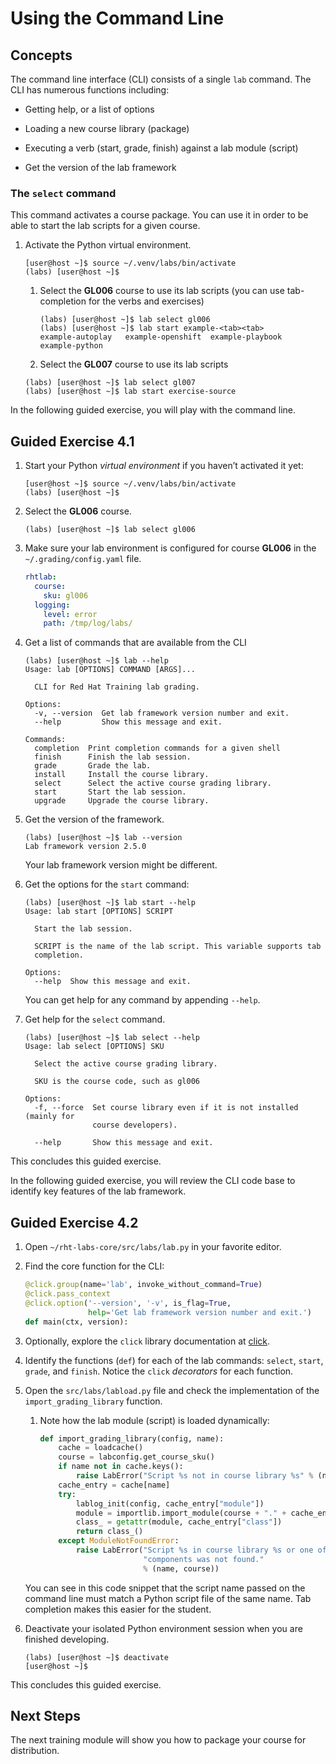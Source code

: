# Using the Command Line

## Concepts

The command line interface (CLI) consists of a single `lab` command. The
CLI has numerous functions including:

- Getting help, or a list of options

- Loading a new course library (package)

- Executing a verb (start, grade, finish) against a lab module (script)

- Get the version of the lab framework

### The `select` command

This command activates a course package. You can use it in order to be
able to start the lab scripts for a given course.

1.  Activate the Python virtual environment.

        [user@host ~]$ source ~/.venv/labs/bin/activate
        (labs) [user@host ~]$

    1.  Select the **GL006** course to use its lab scripts (you can use
        tab-completion for the verbs and exercises)

            (labs) [user@host ~]$ lab select gl006
            (labs) [user@host ~]$ lab start example-<tab><tab>
            example-autoplay   example-openshift  example-playbook   example-python

    2.  Select the **GL007** course to use its lab scripts

    <!-- -->

        (labs) [user@host ~]$ lab select gl007
        (labs) [user@host ~]$ lab start exercise-source

In the following guided exercise, you will play with the command line.

## Guided Exercise 4.1

1.  Start your Python *virtual environment* if you haven’t activated it
    yet:

        [user@host ~]$ source ~/.venv/labs/bin/activate
        (labs) [user@host ~]$

2.  Select the **GL006** course.

        (labs) [user@host ~]$ lab select gl006

3.  Make sure your lab environment is configured for course **GL006** in
    the `~/.grading/config.yaml` file.

    ``` yaml
    rhtlab:
      course:
        sku: gl006
      logging:
        level: error
        path: /tmp/log/labs/
    ```

4.  Get a list of commands that are available from the CLI

        (labs) [user@host ~]$ lab --help
        Usage: lab [OPTIONS] COMMAND [ARGS]...

          CLI for Red Hat Training lab grading.

        Options:
          -v, --version  Get lab framework version number and exit.
          --help         Show this message and exit.

        Commands:
          completion  Print completion commands for a given shell
          finish      Finish the lab session.
          grade       Grade the lab.
          install     Install the course library.
          select      Select the active course grading library.
          start       Start the lab session.
          upgrade     Upgrade the course library.

5.  Get the version of the framework.

        (labs) [user@host ~]$ lab --version
        Lab framework version 2.5.0

    <div class="note">

    Your lab framework version might be different.

    </div>

6.  Get the options for the `start` command:

        (labs) [user@host ~]$ lab start --help
        Usage: lab start [OPTIONS] SCRIPT

          Start the lab session.

          SCRIPT is the name of the lab script. This variable supports tab
          completion.

        Options:
          --help  Show this message and exit.

    <div class="note">

    You can get help for any command by appending `--help`.

    </div>

7.  Get help for the `select` command.

        (labs) [user@host ~]$ lab select --help
        Usage: lab select [OPTIONS] SKU

          Select the active course grading library.

          SKU is the course code, such as gl006

        Options:
          -f, --force  Set course library even if it is not installed (mainly for
                       course developers).

          --help       Show this message and exit.

This concludes this guided exercise.

In the following guided exercise, you will review the CLI code base to
identify key features of the lab framework.

## Guided Exercise 4.2

1.  Open `~/rht-labs-core/src/labs/lab.py` in your favorite editor.

2.  Find the core function for the CLI:

    ``` python
    @click.group(name='lab', invoke_without_command=True)
    @click.pass_context
    @click.option('--version', '-v', is_flag=True,
                  help='Get lab framework version number and exit.')
    def main(ctx, version):
    ```

3.  Optionally, explore the `click` library documentation at
    [click](https://click.palletsprojects.com/en/7.x/).

4.  Identify the functions (`def`) for each of the lab commands:
    `select`, `start`, `grade`, and `finish`. Notice the `click`
    *decorators* for each function.

5.  Open the `src/labs/labload.py` file and check the implementation of
    the `import_grading_library` function.

    1.  Note how the lab module (script) is loaded dynamically:

        ``` python
        def import_grading_library(config, name):
            cache = loadcache()
            course = labconfig.get_course_sku()
            if name not in cache.keys():
                raise LabError("Script %s not in course library %s" % (name, course))
            cache_entry = cache[name]
            try:
                lablog_init(config, cache_entry["module"])
                module = importlib.import_module(course + "." + cache_entry["module"])
                class_ = getattr(module, cache_entry["class"])
                return class_()
            except ModuleNotFoundError:
                raise LabError("Script %s in course library %s or one of its "
                               "components was not found."
                               % (name, course))
        ```

    <div class="note">

    You can see in this code snippet that the script name passed on the
    command line must match a Python script file of the same name. Tab
    completion makes this easier for the student.

    </div>

6.  Deactivate your isolated Python environment session when you are
    finished developing.

        (labs) [user@host ~]$ deactivate
        [user@host ~]$

This concludes this guided exercise.

## Next Steps

The next training module will show you how to package your course for
distribution.

